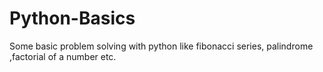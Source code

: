 # Python-Basics
Some basic problem solving with python like fibonacci series, palindrome ,factorial of a number etc.

